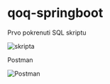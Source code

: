 # qoq-springboot

Prvo pokrenuti SQL skriptu 

![skripta](https://user-images.githubusercontent.com/46820391/111705356-d7847a00-8840-11eb-8111-d7c4937a3592.png)

Postman

![Postman](https://user-images.githubusercontent.com/46820391/111705354-d6534d00-8840-11eb-980c-917d39f48df6.png)
